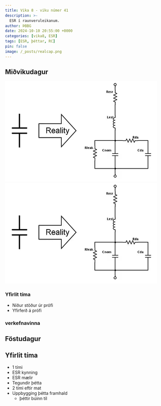 ```yaml
---
title: Vika 8 - viku númer 41
description: >-
  ESR í raunveruleikanum.
author: ÞBBG
date: 2024-10-10 20:55:00 +0000
categories: [vika8, ESR]
tags: [ESR, þéttar, RC]
pin: false
image: /_posts/realcap.png
---
```


## Miðvikudagur

![alt text](realcap.png)
![alt text](realcap.png)

### Yfirlit tíma

- Niður stöður úr prófi
- Yfirferð á prófi

### verkefnavinna


## Föstudagur

## Yfirlit tíma
- 1 tími
- ESR kynning
- ESR mælir
- Tegundir þétta
- 2 tími eftir mat
- Uppbygging þétta framhald
  - þéttir búinn til 

